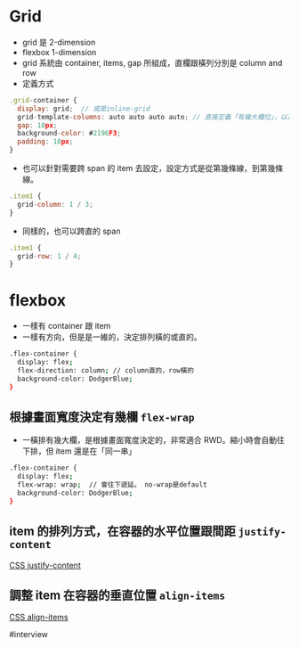 # Grid

- grid 是 2-dimension
- flexbox 1-dimension
- grid 系統由 container, items, gap 所組成，直欄跟橫列分別是 column and row
- 定義方式

```jsx
.grid-container {
  display: grid;  // 或是inline-grid
  grid-template-columns: auto auto auto auto; // 直接定義「有幾大欄位」，以及寬度。
  gap: 10px;
  background-color: #2196F3;
  padding: 10px;
}
```

- 也可以針對需要跨 span 的 item 去設定，設定方式是從第幾條線，到第幾條線。

```jsx
.item1 {
  grid-column: 1 / 3;
}
```

- 同樣的，也可以跨直的 span

```jsx
.item1 {
  grid-row: 1 / 4;
}
```

# flexbox

- 一樣有 container 跟 item
- 一樣有方向，但是是一維的，決定排列橫的或直的。

```bash
.flex-container {
  display: flex;
  flex-direction: column; // column直的，row橫的
  background-color: DodgerBlue;
}
```

## 根據畫面寬度決定有幾欄 `flex-wrap`

- 一橫排有幾大欄，是根據畫面寬度決定的，非常適合 RWD。縮小時會自動往下排，但 item 還是在「同一串」

```bash
.flex-container {
  display: flex;
  flex-wrap: wrap;  // 會往下遞延。 no-wrap是default
  background-color: DodgerBlue;
}
```

## item 的排列方式，在容器的水平位置跟間距 `justify-content`

[CSS justify-content](https://www.w3schools.com/cssref/playdemo.php?filename=playcss_justify-content&preval=flex-start)

## 調整 item 在容器的垂直位置 `align-items`

[CSS align-items](https://www.w3schools.com/cssref/playdemo.php?filename=playcss_align-items&preval=stretch)

#interview
